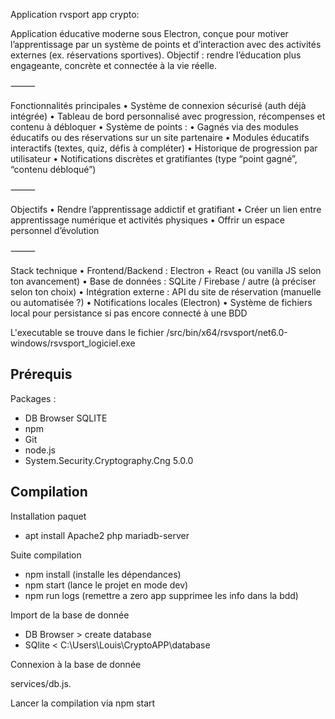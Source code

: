 
Application rvsport app crypto:

Application éducative moderne sous Electron, conçue pour motiver l’apprentissage par un système de points et d’interaction avec des activités externes (ex. réservations sportives).
Objectif : rendre l’éducation plus engageante, concrète et connectée à la vie réelle.

⸻

Fonctionnalités principales
• Système de connexion sécurisé (auth déjà intégrée)
• Tableau de bord personnalisé avec progression, récompenses et contenu à débloquer
• Système de points :
• Gagnés via des modules éducatifs ou des réservations sur un site partenaire
• Modules éducatifs interactifs (textes, quiz, défis à compléter)
• Historique de progression par utilisateur
• Notifications discrètes et gratifiantes (type “point gagné”, “contenu débloqué”)

⸻

Objectifs
• Rendre l’apprentissage addictif et gratifiant
• Créer un lien entre apprentissage numérique et activités physiques
• Offrir un espace personnel d’évolution

⸻

Stack technique
• Frontend/Backend : Electron + React (ou vanilla JS selon ton avancement)
• Base de données : SQLite / Firebase / autre (à préciser selon ton choix)
• Intégration externe : API du site de réservation (manuelle ou automatisée ?)
• Notifications locales (Electron)
• Système de fichiers local pour persistance si pas encore connecté à une BDD

L'executable se trouve dans le fichier /src/bin/x64/rsvsport/net6.0-windows/rsvsport_logiciel.exe


Prérequis
--------------
 Packages :

 - DB Browser SQLITE
 - npm
 - Git
 - node.js
 - System.Security.Cryptography.Cng 5.0.0

Compilation
-------------

Installation paquet
 
  - apt install Apache2 php mariadb-server

Suite compilation

  - npm install (installe les dépendances)
  - npm start (lance le projet en mode dev)
  - npm run logs (remettre a zero app supprimee les info dans la bdd)
    

Import de la base de donnée

  - DB Browser > create database 
  - SQlite < C:\Users\Louis\CryptoAPP\database
  
Connexion à la base de donnée 

services/db.js.
  

  Lancer la compilation via npm start
